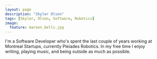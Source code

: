 ```yaml
---
layout: page
description: "Skyler Olson"
tags: [Skyler, Olson, Software, Robotics]
image:
  feature: maroon_bells.jpg
---
```


I'm a Software Developer who's spent the last couple of years working at Montreal Startups, currently Pleiades Robotics. In my free time I enjoy writing, playing music, and being outside as much as possible.
